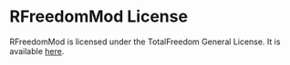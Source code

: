 # RFreedomMod License #

RFreedomMod is licensed under the TotalFreedom General License. It is available [here](https://github.com/TotalFreedom/License/blob/master/LICENSE.md).
